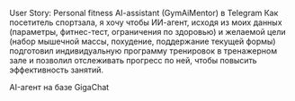 User Story: Personal fitness AI-assistant (GymAiMentor) в Telegram
Как посетитель спортзала, я хочу чтобы ИИ-агент, исходя из моих данных
(параметры, фитнес-тест, ограничения по здоровью) 
и желаемой цели (набор мышечной массы, похудение, поддержание текущей формы)
подготовил индивидуальную программу тренировок в тренажерном зале 
и позволил отслеживать прогресс по ней, чтобы повысить эффективность занятий.

AI-агент на базе GigaChat
